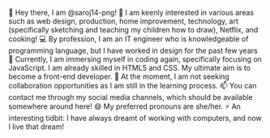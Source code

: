 👋 Hey there, I am @saroj14-png!
👀 I am keenly interested in various areas such as web design, production, home improvement, technology, art (specifically sketching and teaching my children how to draw), Netflix, and cooking!
💻 By profession, I am an IT engineer who is knowledgeable of programming language, but I have worked in design for the past few years
🌱 Currently, I am immersing myself in coding again, specifically focusing on JavaScript. I am already skilled in HTML5 and CSS. My ultimate aim is to become a front-end developer.
💞️ At the moment, I am not seeking collaboration opportunities as I am still in the learning process.
📫 You can contact me through my social media channels, which should be available somewhere around here!
😄 My preferred pronouns are she/her.
⚡ An interesting tidbit: I have always dreamt of working with computers, and now I live that dream!
